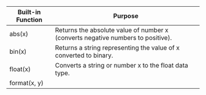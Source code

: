 | Built-in Function |                                      Purpose                                      |
|-------------------|-----------------------------------------------------------------------------------|
| abs(x)            |  Returns the absolute value of number x (converts negative numbers to positive).  |
| bin(x)            |  Returns a string representing the value of x converted to binary.                |
| float(x)          |  Converts a string or number x to the float data type.                            |
| format(x, y)      |  